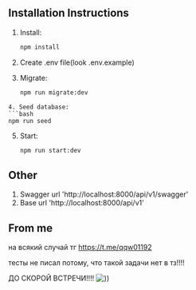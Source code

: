 ## Installation Instructions
1. Install:
   ```bash
   npm install
   ```
2. Create .env file(look .env.example)

3. Migrate:
   ```bash
   npm run migrate:dev
  ```
4. Seed database:
  ```bash
  npm run seed
  ```

5. Start:
   ```bash
   npm run start:dev
   ```
## Other
1. Swagger url 'http://localhost:8000/api/v1/swagger'
2. Base url 'http://localhost:8000/api/v1'


## From me
на всякий случай тг https://t.me/qqw01192

тесты не писал потому, что такой задачи нет в тз!!!!

ДО СКОРОЙ ВСТРЕЧИ!!!!
![))](https://media.tenor.com/DM7SdBiQKhEAAAAM/cat-underwater.gif)